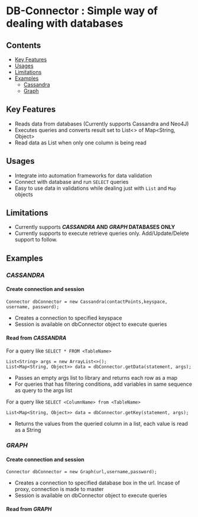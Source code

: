 # DB-Connector : Simple way of dealing with databases

## Contents

*  [Key Features](#kf)
*  [Usages](#use)
*  [Limitations](#lims)
*  [Examples](#ex)
    * [Cassandra](#c*)
    * [Graph](#gr)

<a name="kf"></a>
## Key Features

- Reads data from databases (Currently supports Cassandra and Neo4J)
- Executes queries and converts result set to List<> of Map<String, Object>
- Read data as List<String> when only one column is being read

<a name="use"></a>
## Usages

- Integrate into automation frameworks for data validation
- Connect with database and run `SELECT` queries
- Easy to use data in validations while dealing just with `List` and `Map` objects

<a name="lims"></a>
## Limitations

- Currently supports **_CASSANDRA_ AND _GRAPH_ DATABASES ONLY**
- Currently supports to execute retrieve queries only. Add/Update/Delete support to follow.

<a name="ex"></a>
## Examples

<a name="c*"></a>
### *CASSANDRA*
#### Create connection and session

```
Connector dbConnector = new Cassandra(contactPoints,keyspace, username, password);
```
-   Creates a connection to specified keyspace
-   Session is available on dbConnector object to execute queries

#### Read from *CASSANDRA*
For a query like `SELECT * FROM <TableName>`
```
List<String> args = new ArrayList<>();
List<Map<String, Object>> data = dbConnector.getData(statement, args);
```
-   Passes an empty args list to library and returns each row as a map
-   For queries that has filtering conditions, add variables in same sequence as query to the args list

For a query like `SELECT <ColumnName> from <TableName>`
```
List<Map<String, Object>> data = dbConnector.getKey(statement, args);
```
-   Returns the values from the queried column in a list, each value is read as a String

<a name="gr"></a>
### *GRAPH*
#### Create connection and session

```
Connector dbConnector = new Graph(url,username,password);
```
-   Creates a connection to specified database box in the url. Incase of proxy, connection is made to master
-   Session is available on dbConnector object to execute queries

#### Read from *GRAPH*
